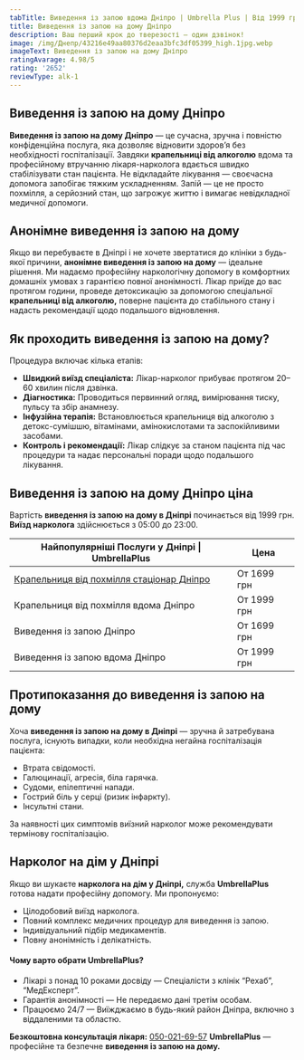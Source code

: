 ```yaml
---
tabTitle: Виведення із запою вдома Дніпро | Umbrella Plus | Від 1999 грн
title: Виведення із запою на дому Дніпро
description: Ваш перший крок до тверезості – один дзвінок!
image: /img/Днепр/43216e49aa80376d2eaa3bfc3df05399_high.1jpg.webp
imageText: Виведення із запою на дому Дніпро
ratingAvarage: 4.98/5
rating: '2652'
reviewType: alk-1
---
```


## Виведення із запою на дому Дніпро

**Виведення із запою на дому Дніпро** — це сучасна, зручна і повністю конфіденційна послуга, яка дозволяє відновити здоров’я без необхідності госпіталізації. Завдяки **крапельниці від алкоголю** вдома та професійному втручанню лікаря-нарколога вдається швидко стабілізувати стан пацієнта. Не відкладайте лікування — своєчасна допомога запобігає тяжким ускладненням. Запій — це не просто похмілля, а серйозний стан, що загрожує життю і вимагає невідкладної медичної допомоги.

## Анонімне виведення із запою на дому

Якщо ви перебуваєте в Дніпрі і не хочете звертатися до клініки з будь-якої причини, **анонімне виведення із запою на дому** — ідеальне рішення. Ми надаємо професійну наркологічну допомогу в комфортних домашніх умовах з гарантією повної анонімності. Лікар приїде до вас протягом години, проведе детоксикацію за допомогою спеціальної **крапельниці від алкоголю,** поверне пацієнта до стабільного стану і надасть рекомендації щодо подальшого відновлення.

## Як проходить виведення із запою на дому?

Процедура включає кілька етапів:

* **Швидкий виїзд спеціаліста:** Лікар-нарколог прибуває протягом 20–60 хвилин після дзвінка.
* **Діагностика:** Проводиться первинний огляд, вимірювання тиску, пульсу та збір анамнезу.
* **Інфузійна терапія:** Встановлюється крапельниця від алкоголю з детокс-сумішшю, вітамінами, амінокислотами та заспокійливими засобами.
* **Контроль і рекомендації:** Лікар слідкує за станом пацієнта під час процедури та надає персональні поради щодо подальшого лікування.

## Виведення із запою на дому Дніпро ціна

Вартість **виведення із запою на дому в Дніпрі** починається від 1999 грн. **Виїзд нарколога** здійснюється з 05:00 до 23:00.

| Найпопулярніші Послуги у Дніпрі \| UmbrellaPlus                                                                 | Цена        |
| --------------------------------------------------------------------------------------------------------------- | ----------- |
| [Крапельниця від похмілля стаціонар Дніпро](https://umbrella-plus.com.ua/uk/dnepr/kapelnica_ot_alkogola_dnepr/) | От 1699 грн |
| Крапельниця від похмілля вдома Дніпро                                                                           | От 1999 грн |
| Виведення із запою Дніпро                                                                                       | От 1699 грн |
| Виведення із запою вдома Дніпро                                                                                 | От 1999 грн |

## Протипоказання до виведення із запою на дому

Хоча **виведення із запою на дому в Дніпрі** — зручна й затребувана послуга, існують випадки, коли необхідна негайна госпіталізація пацієнта:

* Втрата свідомості.
* Галюцинації, агресія, біла гарячка.
* Судоми, епілептичні напади.
* Гострий біль у серці (ризик інфаркту).
* Інсультні стани.

За наявності цих симптомів виїзний нарколог може рекомендувати термінову госпіталізацію.

## Нарколог на дім у Дніпрі

Якщо ви шукаєте **нарколога на дім у Дніпрі,** служба **UmbrellaPlus** готова надати професійну допомогу. Ми пропонуємо:

* Цілодобовий виїзд нарколога.
* Повний комплекс медичних процедур для виведення із запою.
* Індивідуальний підбір медикаментів.
* Повну анонімність і делікатність.

#### Чому варто обрати UmbrellaPlus?

* Лікарі з понад 10 роками досвіду — Спеціалісти з клінік “Рехаб”, “МедЕксперт”.
* Гарантія анонімності — Не передаємо дані третім особам.
* Працюємо 24/7 — Виїжджаємо в будь-який район Дніпра, включно з віддаленими та областю.

**Безкоштовна консультація лікаря:** [050-021-69-57](tel:0500216957)
**UmbrellaPlus** — професійне та безпечне **виведення із запою на дому.**
